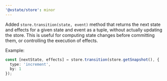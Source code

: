 ```yaml
---
'@xstate/store': minor
---
```


Added `store.transition(state, event)` method that returns the next state and effects for a given state and event as a tuple, without actually updating the store. This is useful for computing state changes before committing them, or controlling the execution of effects.

Example:

```ts
const [nextState, effects] = store.transition(store.getSnapshot(), {
  type: 'increment',
  by: 1
});
```
